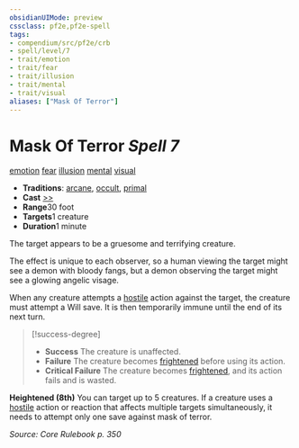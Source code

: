```yaml
---
obsidianUIMode: preview
cssclass: pf2e,pf2e-spell
tags:
- compendium/src/pf2e/crb
- spell/level/7
- trait/emotion
- trait/fear
- trait/illusion
- trait/mental
- trait/visual
aliases: ["Mask Of Terror"]
---
```

# Mask Of Terror *Spell 7*   
[emotion](../../Rules/traits/emotion.md)  [fear](../../Rules/traits/fear.md)  [illusion](../../Rules/traits/illusion.md)  [mental](../../Rules/traits/mental.md)  [visual](../../Rules/traits/visual.md)  

- **Traditions**: [arcane](../../Rules/traits/arcane.md), [occult](../../Rules/traits/occult.md), [primal](../../Rules/traits/primal.md)
- **Cast** [>>](../../Rules/core-rulebook/chapter-9-playing-the-game.md#Actions "Two-Action") 
- **Range**30 foot
- **Targets**1 creature
- **Duration**1 minute

The target appears to be a gruesome and terrifying creature.

The effect is unique to each observer, so a human viewing the target might see a demon with bloody fangs, but a demon observing the target might see a glowing angelic visage.

When any creature attempts a [hostile](../../Rules/conditions.md#Hostile) action against the target, the creature must attempt a Will save. It is then temporarily immune until the end of its next turn.

> [!success-degree] 
> - **Success** The creature is unaffected.
> - **Failure** The creature becomes [frightened](../../Rules/conditions.md#Frightened) before using its action.
> - **Critical Failure** The creature becomes [frightened](../../Rules/conditions.md#Frightened), and its action fails and is wasted.

**Heightened (8th)** You can target up to 5 creatures. If a creature uses a [hostile](../../Rules/conditions.md#Hostile) action or reaction that affects multiple targets simultaneously, it needs to attempt only one save against mask of terror.

*Source: Core Rulebook p. 350*